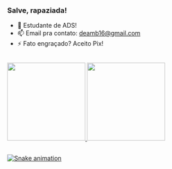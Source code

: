 ### Salve, rapaziada! 

- 🌱 Estudante de ADS!
- 📫 Email pra contato: deamb16@gmail.com
- ⚡ Fato engraçado? Aceito Pix!

##

<div align="left">
  <a href="https://github.com/Dre-16">
  <img height="180em" src="https://github-readme-stats.vercel.app/api?username=Dre-16&show_icons=true&theme=tokyonight&include_all_commits=true&count_private=true"/>
  <img height="180em" src="https://github-readme-stats.vercel.app/api/top-langs/?username=Dre-16&layout=compact&langs_count=7&theme=tokyonight"/>

##

![Snake animation](https://github.com/rafaballerini/Dre-16/blob/output/github-contribution-grid-snake.svg)

</div>
